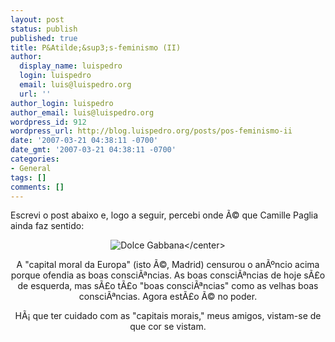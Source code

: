 ```yaml
---
layout: post
status: publish
published: true
title: P&Atilde;&sup3;s-feminismo (II)
author:
  display_name: luispedro
  login: luispedro
  email: luis@luispedro.org
  url: ''
author_login: luispedro
author_email: luis@luispedro.org
wordpress_id: 912
wordpress_url: http://blog.luispedro.org/posts/pos-feminismo-ii
date: '2007-03-21 04:38:11 -0700'
date_gmt: '2007-03-21 04:38:11 -0700'
categories:
- General
tags: []
comments: []
---
```

<p>Escrevi o post abaixo e, logo a seguir, percebi onde &Atilde;&copy; que Camille Paglia ainda faz sentido:</p>
<p><center><img id="image911" src="http:&#47;&#47;blog.luispedro.org&#47;wp-content&#47;uploads&#47;2007&#47;03&#47;20070219201930dolcegabbana.jpg" alt="Dolce Gabbana" &#47;><&#47;center></p>
<p>A "capital moral da Europa" (isto &Atilde;&copy;, Madrid) censurou o an&Atilde;&ordm;ncio acima porque ofendia as boas consci&Atilde;&ordf;ncias. As boas consci&Atilde;&ordf;ncias de hoje s&Atilde;&pound;o de esquerda, mas s&Atilde;&pound;o t&Atilde;&pound;o "boas consci&Atilde;&ordf;ncias" como as velhas boas consci&Atilde;&ordf;ncias. Agora est&Atilde;&pound;o &Atilde;&copy; no poder.
<p>H&Atilde;&iexcl; que ter cuidado com as "capitais morais," meus amigos, vistam-se de que cor se vistam.</p>
